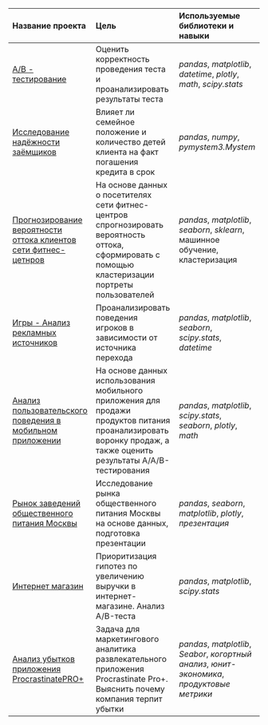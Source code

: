| Название проекта | Цель | Используемые библиотеки и навыки| 
| :---------------------- | :---------------------- | :---------------------- |
| [A/B - тестирование](AB_test) | Оценить корректность проведения теста и проанализировать результаты теста | *pandas*, *matplotlib*, *datetime*, *plotly*, *math*, *scipy.stats* |
| [Исследование надёжности заёмщиков](Borrowers_reliability) | Влияет ли семейное положение и количество детей клиента на факт погашения кредита в срок | *pandas*, *numpy*, *pymystem3.Mystem* |
| [Прогнозирование вероятности оттока клиентов сети фитнес-цетнров](Fitness_clusterization) | На основе данных о посетителях сети фитнес-центров спрогнозировать вероятность оттока, сформировать с помощью кластеризации портреты пользователей | *pandas*, *matplotlib*, *seaborn*, *sklearn*, машинное обучение, кластеризация |
| [Игры - Анализ рекламных источников](Game_space_brothers) | Проанализировать поведения игроков в зависимости от источника перехода | *pandas*, *matplotlib*, *seaborn*, *scipy.stats*, *datetime* |
| [Анализ пользовательского поведения в мобильном приложении](Mobil_app_analysis) | На основе данных использования мобильного приложения для продажи продуктов питания проанализировать воронку продаж, а также оценить результаты A/A/B-тестирования | *pandas*, *matplotlib*, *scipy.stats*, *seaborn*, *plotly*, *math*  |
| [Рынок заведений общественного питания Москвы](Moscow's_public_catering) | Исследование рынка общественного питания Москвы на основе данных, подготовка презентации | *pandas*, *seaborn*, *matplotlib*, *plotly*, *презентация* |
| [Интернет магазин](Online_store) | Приоритизация гипотез по увеличению выручки в интернет-магазине. Анализ A/B-теста | *pandas*, *matplotlib*, *scipy.stats* |
| [Анализ убытков приложения ProcrastinatePRO+](ProcrastinatePRO_app) | Задача для маркетингового аналитика развлекательного приложения Procrastinate Pro+. Выяснить почему компания терпит убытки | *pandas*, *matplotlib*, *Seabor*, *когортный анализ*, *юнит-экономика*, *продуктовые метрики* |
